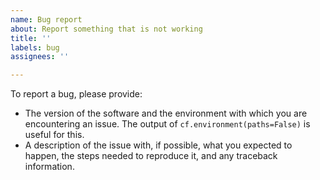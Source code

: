 ```yaml
---
name: Bug report
about: Report something that is not working
title: ''
labels: bug
assignees: ''

---
```


To report a bug, please provide:

* The version of the software and the environment with which you are encountering an issue. The output of `cf.environment(paths=False)` is useful for this.
* A description of the issue with, if possible, what you expected to happen, the steps needed to reproduce it, and any traceback information.

